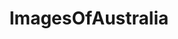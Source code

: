 ---
title: ImagesOfAustralia
crosslinks:
- australia
- pics
- sydney
- AFL
- EarthPorn
- imagesofnetwork
- straya
- nrl
- tattoos
- mildlyinteresting
- funny
- whatsthisplant
- perth
- Aleague
- itookapicture
- Adelaide
- AusMemes
- ausents
- circlejerkaustralia
- aww
---